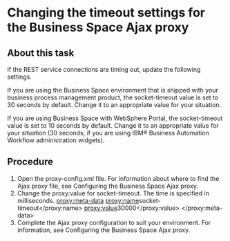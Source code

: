 # Changing the timeout settings for the Business Space Ajax proxy

## About this task

If the REST service connections
are timing out, update the following settings.

If you are using
the Business Space environment that is shipped with your business
process management product, the socket-timeout value is set to 30
seconds by default. Change it to an appropriate value for your situation.

If
you are using Business Space with WebSphere Portal, the socket-timeout
value is set to 10 seconds by default. Change it to an appropriate
value for your situation (30 seconds, if you are using IBM® Business Automation
Workflow administration
widgets).

## Procedure

1. Open the proxy-config.xml file.
 For information about where to find the Ajax proxy file, see Configuring the Business Space Ajax proxy.
2. Change the proxy:value for socket-timeout.
The time is specified in milliseconds. <proxy:meta-data>
	<proxy:name>socket-timeout</proxy:name>
	<proxy:value>30000</proxy:value>
</proxy:meta-data>
3. Complete the Ajax proxy configuration to suit your environment.
For information, see Configuring the Business Space Ajax proxy.